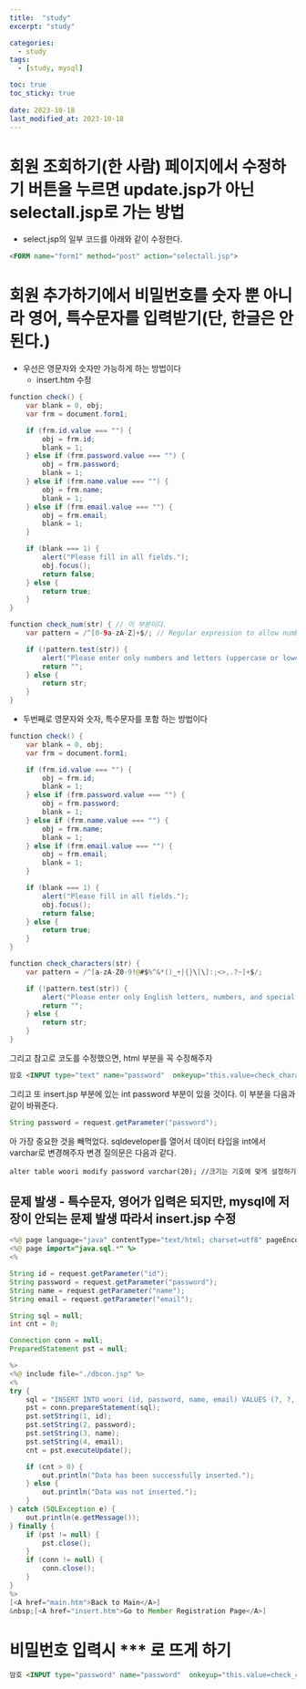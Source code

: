 ```yaml
---
title:  "study"
excerpt: "study"

categories:
  - study
tags:
  - [study, mysql]

toc: true
toc_sticky: true
 
date: 2023-10-18
last_modified_at: 2023-10-18
---
```


# 회원 조회하기(한 사람) 페이지에서 수정하기 버튼을 누르면 update.jsp가 아닌 selectall.jsp로 가는 방법 
- select.jsp의 일부 코드를 아래와 같이 수정한다. 

```html
<FORM name="form1" method="post" action="selectall.jsp">
```

# 회원 추가하기에서 비밀번호를 숫자 뿐 아니라 영어, 특수문자를 입력받기(단, 한글은 안된다.)

- 우선은 영문자와 숫자만 가능하게 하는 방법이다 
    - insert.htm 수정 

```java
function check() {
    var blank = 0, obj;
    var frm = document.form1;

    if (frm.id.value === "") {
        obj = frm.id;
        blank = 1;
    } else if (frm.password.value === "") {
        obj = frm.password;
        blank = 1;
    } else if (frm.name.value === "") {
        obj = frm.name;
        blank = 1;
    } else if (frm.email.value === "") {
        obj = frm.email;
        blank = 1;
    }

    if (blank === 1) {
        alert("Please fill in all fields.");
        obj.focus();
        return false;
    } else {
        return true;
    }
}

function check_num(str) { // 이 부분이다. 
    var pattern = /^[0-9a-zA-Z]+$/; // Regular expression to allow numbers and letters (both uppercase and lowercase)

    if (!pattern.test(str)) {
        alert("Please enter only numbers and letters (uppercase or lowercase).");
        return "";
    } else {
        return str;
    }
}
```

- 두번째로 영문자와 숫자, 특수문자를 포함 하는 방법이다 

```java
function check() {
    var blank = 0, obj;
    var frm = document.form1;

    if (frm.id.value === "") {
        obj = frm.id;
        blank = 1;
    } else if (frm.password.value === "") {
        obj = frm.password;
        blank = 1;
    } else if (frm.name.value === "") {
        obj = frm.name;
        blank = 1;
    } else if (frm.email.value === "") {
        obj = frm.email;
        blank = 1;
    }

    if (blank === 1) {
        alert("Please fill in all fields.");
        obj.focus();
        return false;
    } else {
        return true;
    }
}

function check_characters(str) {
    var pattern = /^[a-zA-Z0-9!@#$%^&*()_+|{}\[\]:;<>,.?~]+$/;

    if (!pattern.test(str)) {
        alert("Please enter only English letters, numbers, and special characters.");
        return "";
    } else {
        return str;
    }
}
```
그리고 참고로 코도를 수정했으면, html 부분을 꼭 수정해주자 
```html
암호 <INPUT type="text" name="password"  onkeyup="this.value=check_characters(this.value) "><BR> //꼭 함수명과 일치하게 작성하자!
``` 
그리고 또 insert.jsp 부분에 있는 int password 부분이 있을 것이다. 이 부분을 다음과 같이 바꿔준다. 
```java
String password = request.getParameter("password");
```
아 가장 중요한 것을 빼먹었다. sqldeveloper를 열어서 데이터 타입을 int에서 varchar로 변경해주자 
변경 질의문은 다음과 같다. 
```
alter table woori modify password varchar(20); //크기는 기호에 맞게 설정하기 
```


## 문제 발생 - 특수문자, 영어가 입력은 되지만, mysql에 저장이 안되는 문제 발생 따라서 insert.jsp 수정 
```java
<%@ page language="java" contentType="text/html; charset=utf8" pageEncoding="utf8" %>
<%@ page import="java.sql.*" %>
<%

String id = request.getParameter("id");
String password = request.getParameter("password");
String name = request.getParameter("name");
String email = request.getParameter("email");

String sql = null;
int cnt = 0;

Connection conn = null;
PreparedStatement pst = null;

%>
<%@ include file="./dbcon.jsp" %>
<%
try {
    sql = "INSERT INTO woori (id, password, name, email) VALUES (?, ?, ?, ?)";
    pst = conn.prepareStatement(sql);
    pst.setString(1, id);
    pst.setString(2, password);
    pst.setString(3, name);
    pst.setString(4, email);
    cnt = pst.executeUpdate();

    if (cnt > 0) {
        out.println("Data has been successfully inserted.");
    } else {
        out.println("Data was not inserted.");
    }
} catch (SQLException e) {
    out.println(e.getMessage());
} finally {
    if (pst != null) {
        pst.close();
    }
    if (conn != null) {
        conn.close();
    }
}
%>
[<A href="main.htm">Back to Main</A>]
&nbsp;[<A href="insert.htm">Go to Member Registration Page</A>]
```


# 비밀번호 입력시 *** 로 뜨게 하기 
```html
암호 <INPUT type="password" name="password"  onkeyup="this.value=check_characters(this.value)"><BR> // input type을 name에서 password로 변경해준다. 
```


